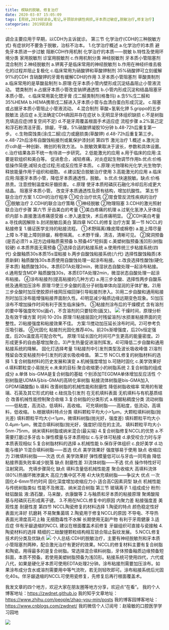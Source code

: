 ```yaml
---
title: 楔缺的脱敏、修复治疗
date: 2020-03-07 15:05:09
tags: [周锐,2019锐读会,笔记,牙颈部非龋性病损,牙本质过敏症,脱敏治疗,修复治疗]
categories: 2019锐读会
---
```

调合主要应用于早期，以CDH为主诉就诊。
第三节 化学治疗(CDH的三种脱敏方式)
有症状时不要急于脱敏，治标不治本。
1.化学治疗概述
a.化学治疗的本质
避免牙本质进一步过敏
阻断CDH作用机制
化学治疗的本质——脱敏
b.特性及使用环境分类
家用脱敏剂
诊室用脱敏剂
c.作用机制分类
神经脱敏剂
牙本质小管阻塞剂
混合制剂
2.神经脱敏剂
a.钾离子是临床常用的神经脱敏剂
b.作用在神经纤维去极化的过程并阻止复极化
c.临床常用为硝酸钾和草酸钾制剂
35%硝酸钾可立刻缓解91%的CDH
含硝酸钾的牙膏有缓解CDH的作用
3.牙本质小管阻塞剂
草酸类制剂
a.临床常用的是草酸盐制剂
b.原理:在牙本质小管内壁形成沉淀结晶阻止小管液流动。
锶类制剂
a.占据牙本质小管改变钠钾通透性
b.小管内形成沉淀和结晶阻塞牙本质小管。
c.临床常用氯化锶牙膏
戊二醛类制剂(格鲁玛)
a.含5%戊二醛和35%HEMA
b.HEMA携带戊二醛进入牙本质小管与血清白蛋白形成沉淀。
c.阻塞或占据牙本质小管阻止小管液流动。
4.混合制剂
草酸+氢氧化钾
5.grippo的五步脱敏法
适应症
a.无法确定CDH病因并存在症状
b.无明显牙体组织缺损
c.不是树脂充填适应症(修复空间不足)
d.不是牙周覆盖根面手术适应症
流程步骤
a.2%氯己定和浮石粉清洁牙面，排龈，干燥，5%硝酸钾凝胶10分钟
b.48-72h后重复第一步。
c.生物腐蚀类(涂戊二醛)应力或磨损类(草酸钾)
d.48-72h后重复第三步。
e.48-72h后涂布自酸蚀粘接剂或氟保护漆封闭
第四节 激光治疗
1.概述
a.激光治疗cdh是一种创新、微创的有效方法。
b.脱敏效果取决于波长，参数和具体设置。
c.治疗结果各异不统一有待进一步研究。
2.低能激光的应用
a.用于临床的应用:主要是软组织和美白等。
促进愈合，减轻疼痛，对炎症起生物调节作用b.优点:价格低操作简便;减轻炎症过程;形成反应性牙本质。
c.原理:光物理和光化学;光生物学;释放能量作用于组织和细胞。
d.建议配合脱敏治疗使用
3.高能激光的应用
a.临床应用:阻塞牙本质小管，降低牙本质通透性，脱敏。
b.优点:快速脱敏。缺点:价格昂贵。注意控制温度和牙髓损害。
c.原理
使牙本质羟磷灰石融化冷却后形成更大结晶。
阻塞牙本质小管。
改变牙本质通透性及原有结构，增加抗酸性。
第五节 联合治疗方案
1.CDH的治疗程序
①咬合治疗优先
②胃食管反流性疾病的治疗
③脱敏治疗
2.CDH的联合治疗策略
①神经脱敏
②物理阻塞
3.CDH的激光照射联合治疗步骤
第六节 牙齿美白的考量
①美白疼痛的机理
a.过氧化氢渗入牙体组织内部
b.直接激活疼痛感受器
c.渗入速度快，术后疼痛明显。
②CDH美白考量
a.寻找病因解除
b.封闭脱敏后美白
第四章 NCCL的修复治疗方案
第一节 NCCL的粘接修复
1.循证医学支持的粘接流程。
①术野隔离(橡皮障或棉卷)
a.能上障尽量上障
b.不能上障则排龈，棉卷隔离。
c.术野干燥，清洁，清晰可见。
②窝洞预备(是否必须?)
a.冠方边缘釉质需预备
b.预备45°短斜面
c.美塑树脂预备浅凹形(树脂较硬)
d.本质界面无需预备
③选择合适的粘接系统
a.使用传统三步粘接系统(四代)
全酸釉质30s本质15s湿粘接
b.两步自酸蚀粘接系统(六代)
选择性酸蚀釉质(本质新鲜)
釉质酸蚀30s本质使用自酸蚀处理一起涂布粘接。
c.改良选择性酸蚀(硬化牙本质)
釉质酸蚀30s，本质EDTA处理2min，微湿状态自酸处理一起涂布粘接。
d.通用型含MDP
釉质酸蚀30s，本质EDTA处理2min，微湿状态自酸处理一起涂布粘接。
④涂布粘接剂(提高粘接的几种方式)
a.用三步全酸、选择性两步自酸系统及通用加压涂布
原理:1)使三步全酸的高分子树脂单体向湿润的牙体扩散。2)用三步全酸时加压使胶原纤维网压缩回弹引导粘接剂渗入。3)用二步自酸和通用粘接剂时加压涂布能增强粘接界面耐久性。4)明显减少釉质边缘远期变色现象。5)加压涂布不增加操作时间有利于医生临床操作。
⑤粘接剂涂布后的干燥模式
含有溶剂的要中等强度吹10s(画√)，不含溶剂的只要轻吹(画叉)。
![](https://zymblog-1258069789.cos.ap-chengdu.myqcloud.com/blog0152-2019rdh/015/01.png)
干燥时间，原理分析及有效干燥方案
时间:10-20s
原理:1)粘接层固化时残留溶剂/水损害粘接界面的完整性。2)粘接强度和粘接效果不佳。
方案:1)搅动加压延长涂布时间。2)可参考负压吸引器。
⑥光固化
粘接剂光固化推荐40s。前20s渐增强度，后20s恒定强度。后20s温度高可配合吹气。
原理:1)延长固化时间可产生更高的能量密度。2)形成更多的自由基增加聚合。3)产生热量促进溶剂挥发。4)可降低二步自酸和通用粘接系统的降解。
固化灯选择考量
1)粘接剂中引发剂类型及波长吸收峰值
2)溶剂残留会改变粘接剂中引发剂的波长吸收峰值。
第二节 NCCL修复的树脂材料的选择
1.复合树脂材料的历史发展和演变
a.机械强度增加
b.可随时固化
c.美学效果好
d.填料颗粒变小易抛光
e.未来的目标:聚合收缩更小的树脂系统
2.复合树脂的组成成分
a.单体
bis-GMA是复合树脂的基础
个别添加TEGDMA单体增加反应活性
个别树脂是UDMA与bis-GMA的高转化率树脂
粘接流体树脂是bis-GMA加入GPDM(磷酸酯)
b.填料
改善树脂的机械性能和耐磨性
降低树脂收缩率
常用的有玻璃、石英及其它形式的硅
c.硅烷及引发剂
在无机填料表面
无机填料与有机基质结合
改善机械性能控制聚合收缩
3.复合树脂的分类形式
a.根据粘稠度分类
流动树脂——低粘度，高流动，低填料，高收缩。
可充填树脂——高粘度，低流动，高填料，低收缩。
b.根据填料特点分类
填料颗粒平均大小>1μm，大颗粒填料树脂(抛光差)
填料颗粒平均大小<1μm，微填料树脂(抛光好，强度差)
填料颗粒平均大小0.4μm-1μm，微混合填料树脂(抛光好，强度好)现在的主流。
填料颗粒平均大小5nm-75nm，纳米填料树脂或纳米混合(最尖端)
4.复合树脂修复NCCL的优势
a.不需要打磨过多牙齿
b.弹性模量与牙本质相似
c.与牙体可粘接
d.承受咬合力时与牙本质表现相似
5.复合树脂材料的选择
a.机械性能
b.保存牙体组织
c.良好美学
d.功能与维护
1)混合填料树脂——首选
优点
美学效果好
强度够易于使用
缺点
收缩应力
2)微填料树脂——次选
优点
美学效果好
弹性模量低可以与牙齿一同弯曲
降低粘接界面失败率减少脱落
缺点
耐磨性差
3)流体树脂——不选
优点
操作特性好可注射窝洞。
充填步骤简化
缺点
填料含量低机械性能差
聚合收缩大
高填料流体(80%)热循环微渗漏大
高应力集中区不用
4)大块充填树脂——争议大
优点
一次固化4-6mm节约时间
固化深度增加收缩应力小
适合高C因素洞型
缺点
机械性能与传统树脂类似
性能不及微混、纳米混合树脂
第三节 玻璃离子
1.组成成分
粉剂:硅铝酸盐
液:酒石酸，马来酸，衣康酸等
2.与釉质和牙本质的粘接原理
聚烯酸羧基与羟磷灰石形成离子键。
3.不用在NCCL修复中的原因
内聚力差
粘接强度差
美观性差
耐磨性差
第四节 NCCL陶瓷修复的材料选择
1.陶瓷的特点
颜色稳定性好
表面光泽好
抗磨耗
不易聚集菌斑
2.陶瓷用于修复NCCL的原因
不导电、不导热
表面光滑度高可上釉
无细胞毒性不水解
长期使用无副产物
有利于牙周健康
3.适应症
伴有牙龈退缩的NCCL
建议在根面覆盖术前修复
牙龈组织可直接与瓷接触
4.陶瓷材料的选择
精细的二硅酸锂颗粒结构相互锁合阻止裂纹发展。
5.NCCL修复技术的分类及优缺点
![](https://zymblog-1258069789.cos.ap-chengdu.myqcloud.com/blog0152-2019rdh/015/02.png)
个人总结:CDH的脱敏治疗，主要有神经脱敏剂和牙本质小管阻塞剂两种，配合激光治疗有更好的效果。NCCL的修复材料主要有复合树脂和陶瓷。用得最多的是复合树脂。常选择混合填料树脂，牙体预备釉质边缘预备短斜面，本质不预备。若使用美塑树脂预备为浅凹形。粘接系统可使用四代，六代或八代，如果是硬化牙本质可使用EDTA处理2分钟。涂布粘接剂需要加压涂布。如果涂布成分含水或溶剂需要用中等气流吹，若无则轻吹即可。涂布粘接系统后光固化40s。伴牙龈退缩的NCCL可使用瓷修复，先修复后再行根面覆盖术。

我发文章的四个地方，欢迎大家在朋友圈等地方分享，欢迎点“在看”。
我的个人博客地址：https://zwdnet.github.io
我的知乎文章地址： https://www.zhihu.com/people/zhao-you-min/posts
我的博客园博客地址： https://www.cnblogs.com/zwdnet/
我的微信个人订阅号：赵瑜敏的口腔医学学习园地


![](https://zymblog-1258069789.cos.ap-chengdu.myqcloud.com/other/wx.jpg)
